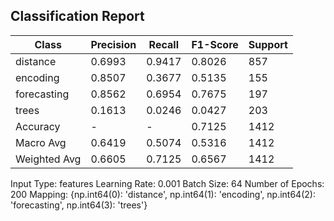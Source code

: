 ## Classification Report

| Class | Precision | Recall | F1-Score | Support |
|-------|-----------|--------|----------|---------|
| distance | 0.6993 | 0.9417 | 0.8026 | 857 |
| encoding | 0.8507 | 0.3677 | 0.5135 | 155 |
| forecasting | 0.8562 | 0.6954 | 0.7675 | 197 |
| trees | 0.1613 | 0.0246 | 0.0427 | 203 |
| Accuracy | - | - | 0.7125 | 1412 |
| Macro Avg | 0.6419 | 0.5074 | 0.5316 | 1412 |
| Weighted Avg | 0.6605 | 0.7125 | 0.6567 | 1412 |

Input Type: features
Learning Rate: 0.001
Batch Size: 64
Number of Epochs: 200
Mapping: {np.int64(0): 'distance', np.int64(1): 'encoding', np.int64(2): 'forecasting', np.int64(3): 'trees'}
